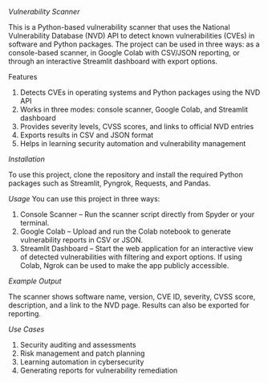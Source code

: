 *Vulnerability Scanner*

This is a Python-based vulnerability scanner that uses the National Vulnerability Database (NVD) API to detect known vulnerabilities (CVEs) in software and Python packages. The project can be used in three ways: as a console-based scanner, in Google Colab with CSV/JSON reporting, or through an interactive Streamlit dashboard with export options.

Features
1. Detects CVEs in operating systems and Python packages using the NVD API
2. Works in three modes: console scanner, Google Colab, and Streamlit dashboard
3. Provides severity levels, CVSS scores, and links to official NVD entries
4. Exports results in CSV and JSON format
5. Helps in learning security automation and vulnerability management

*Installation*

To use this project, clone the repository and install the required Python packages such as Streamlit, Pyngrok, Requests, and Pandas.

*Usage*
You can use this project in three ways:

1. Console Scanner – Run the scanner script directly from Spyder or your terminal.
2. Google Colab – Upload and run the Colab notebook to generate vulnerability reports in CSV or JSON.
3. Streamlit Dashboard – Start the web application for an interactive view of detected vulnerabilities with filtering and export options. If using Colab, Ngrok can be used to make the app publicly accessible.

*Example Output*

The scanner shows software name, version, CVE ID, severity, CVSS score, description, and a link to the NVD page. Results can also be exported for reporting.

*Use Cases*
1. Security auditing and assessments
2. Risk management and patch planning
3. Learning automation in cybersecurity
4. Generating reports for vulnerability remediation
